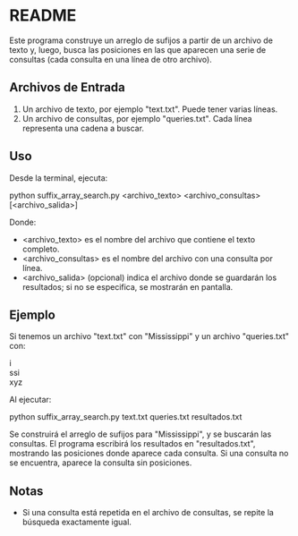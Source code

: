 # README

Este programa construye un arreglo de sufijos a partir de un archivo de texto y, luego, busca las posiciones en las que aparecen una serie de consultas (cada consulta en una línea de otro archivo).

## Archivos de Entrada

1. Un archivo de texto, por ejemplo "text.txt". Puede tener varias líneas.  
2. Un archivo de consultas, por ejemplo "queries.txt". Cada línea representa una cadena a buscar.

## Uso

Desde la terminal, ejecuta:

   python suffix_array_search.py <archivo_texto> <archivo_consultas> [<archivo_salida>]

   Donde:
   - <archivo_texto> es el nombre del archivo que contiene el texto completo.  
   - <archivo_consultas> es el nombre del archivo con una consulta por línea.  
   - <archivo_salida> (opcional) indica el archivo donde se guardarán los resultados; si no se especifica, se mostrarán en pantalla.

## Ejemplo

Si tenemos un archivo "text.txt" con "Mississippi" y un archivo "queries.txt" con:

  i  
  ssi  
  xyz  

Al ejecutar:

  python suffix_array_search.py text.txt queries.txt resultados.txt

Se construirá el arreglo de sufijos para "Mississippi", y se buscarán las consultas. El programa escribirá los resultados en "resultados.txt", mostrando las posiciones donde aparece cada consulta. Si una consulta no se encuentra, aparece la consulta sin posiciones.

## Notas

- Si una consulta está repetida en el archivo de consultas, se repite la búsqueda exactamente igual.